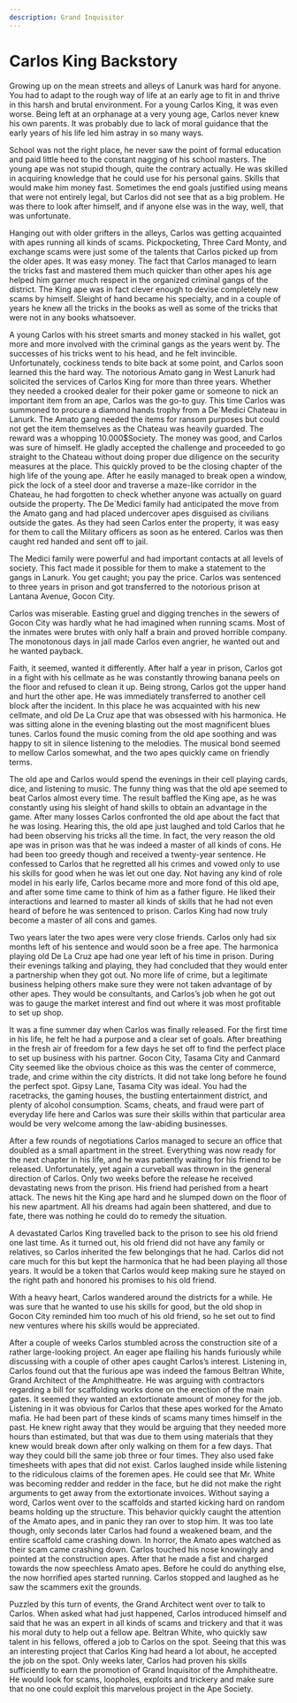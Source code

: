 ```yaml
---
description: Grand Inquisitor
---
```


# Carlos King Backstory

Growing up on the mean streets and alleys of Lanurk was hard for anyone. You had to adapt to the rough way of life at an early age to fit in and thrive in this harsh and brutal environment. For a young Carlos King, it was even worse. Being left at an orphanage at a very young age, Carlos never knew his own parents. It was probably due to lack of moral guidance that the early years of his life led him astray in so many ways.

&#x20;School was not the right place, he never saw the point of formal education and paid little heed to the constant nagging of his school masters. The young ape was not stupid though, quite the contrary actually. He was skilled in acquiring knowledge that he could use for his personal gains. Skills that would make him money fast. Sometimes the end goals justified using means that were not entirely legal, but Carlos did not see that as a big problem. He was there to look after himself, and if anyone else was in the way, well, that was unfortunate.

&#x20;Hanging out with older grifters in the alleys, Carlos was getting acquainted with apes running all kinds of scams. Pickpocketing, Three Card Monty, and exchange scams were just some of the talents that Carlos picked up from the older apes. It was easy money. The fact that Carlos managed to learn the tricks fast and mastered them much quicker than other apes his age helped him garner much respect in the organized criminal gangs of the district. The King ape was in fact clever enough to devise completely new scams by himself. Sleight of hand became his specialty, and in a couple of years he knew all the tricks in the books as well as some of the tricks that were not in any books whatsoever.

&#x20;A young Carlos with his street smarts and money stacked in his wallet, got more and more involved with the criminal gangs as the years went by. The successes of his tricks went to his head, and he felt invincible. Unfortunately, cockiness tends to bite back at some point, and Carlos soon learned this the hard way. The notorious Amato gang in West Lanurk had solicited the services of Carlos King for more than three years. Whether they needed a crooked dealer for their poker game or someone to nick an important item from an ape, Carlos was the go-to guy. This time Carlos was summoned to procure a diamond hands trophy from a De\`Medici Chateau in Lanurk. The Amato gang needed the items for ransom purposes but could not get the item themselves as the Chateau was heavily guarded. The reward was a whopping 10.000$Society. The money was good, and Carlos was sure of himself. He gladly accepted the challenge and proceeded to go straight to the Chateau without doing proper due diligence on the security measures at the place. This quickly proved to be the closing chapter of the high life of the young ape. After he easily managed to break open a window, pick the lock of a steel door and traverse a maze-like corridor in the Chateau, he had forgotten to check whether anyone was actually on guard outside the property. The De\`Medici family had anticipated the move from the Amato gang and had placed undercover apes disguised as civilians outside the gates. As they had seen Carlos enter the property, it was easy for them to call the Military officers as soon as he entered. Carlos was then caught red handed and sent off to jail.

&#x20;The Medici family were powerful and had important contacts at all levels of society. This fact made it possible for them to make a statement to the gangs in Lanurk. You get caught; you pay the price. Carlos was sentenced to three years in prison and got transferred to the notorious prison at Lantana Avenue, Gocon City.

Carlos was miserable. Easting gruel and digging trenches in the sewers of Gocon City was hardly what he had imagined when running scams. Most of the inmates were brutes with only half a brain and proved horrible company. The monotonous days in jail made Carlos even angrier, he wanted out and he wanted payback.

&#x20;Faith, it seemed, wanted it differently. After half a year in prison, Carlos got in a fight with his cellmate as he was constantly throwing banana peels on the floor and refused to clean it up. Being strong, Carlos got the upper hand and hurt the other ape. He was immediately transferred to another cell block after the incident. In this place he was acquainted with his new cellmate, and old De La Cruz ape that was obsessed with his harmonica. He was sitting alone in the evening blasting out the most magnificent blues tunes. Carlos found the music coming from the old ape soothing and was happy to sit in silence listening to the melodies. The musical bond seemed to mellow Carlos somewhat, and the two apes quickly came on friendly terms.

&#x20;The old ape and Carlos would spend the evenings in their cell playing cards, dice, and listening to music. The funny thing was that the old ape seemed to beat Carlos almost every time. The result baffled the King ape, as he was constantly using his sleight of hand skills to obtain an advantage in the game. After many losses Carlos confronted the old ape about the fact that he was losing. Hearing this, the old ape just laughed and told Carlos that he had been observing his tricks all the time. In fact, the very reason the old ape was in prison was that he was indeed a master of all kinds of cons. He had been too greedy though and received a twenty-year sentence. He confessed to Carlos that he regretted all his crimes and vowed only to use his skills for good when he was let out one day. Not having any kind of role model in his early life, Carlos became more and more fond of this old ape, and after some time came to think of him as a father figure. He liked their interactions and learned to master all kinds of skills that he had not even heard of before he was sentenced to prison. Carlos King had now truly become a master of all cons and games.

&#x20;Two years later the two apes were very close friends. Carlos only had six months left of his sentence and would soon be a free ape. The harmonica playing old De La Cruz ape had one year left of his time in prison. During their evenings talking and playing, they had concluded that they would enter a partnership when they got out. No more life of crime, but a legitimate business helping others make sure they were not taken advantage of by other apes. They would be consultants, and Carlos’s job when he got out was to gauge the market interest and find out where it was most profitable to set up shop.

&#x20;It was a fine summer day when Carlos was finally released. For the first time in his life, he felt he had a purpose and a clear set of goals. After breathing in the fresh air of freedom for a few days he set off to find the perfect place to set up business with his partner. Gocon City, Tasama City and Canmard City seemed like the obvious choice as this was the center of commerce, trade, and crime within the city districts. It did not take long before he found the perfect spot. Gipsy Lane, Tasama City was ideal. You had the racetracks, the gaming houses, the bustling entertainment district, and plenty of alcohol consumption. Scams, cheats, and fraud were part of everyday life here and Carlos was sure their skills within that particular area would be very welcome among the law-abiding businesses.

&#x20;After a few rounds of negotiations Carlos managed to secure an office that doubled as a small apartment in the street. Everything was now ready for the next chapter in his life, and he was patiently waiting for his friend to be released. Unfortunately, yet again a curveball was thrown in the general direction of Carlos. Only two weeks before the release he received devastating news from the prison. His friend had perished from a heart attack. The news hit the King ape hard and he slumped down on the floor of his new apartment. All his dreams had again been shattered, and due to fate, there was nothing he could do to remedy the situation.

&#x20;A devastated Carlos King travelled back to the prison to see his old friend one last time. As it turned out, his old friend did not have any family or relatives, so Carlos inherited the few belongings that he had. Carlos did not care much for this but kept the harmonica that he had been playing all those years. It would be a token that Carlos would keep making sure he stayed on the right path and honored his promises to his old friend.

&#x20;With a heavy heart, Carlos wandered around the districts for a while. He was sure that he wanted to use his skills for good, but the old shop in Gocon City reminded him too much of his old friend, so he set out to find new ventures where his skills would be appreciated.

&#x20;After a couple of weeks Carlos stumbled across the construction site of a rather large-looking project. An eager ape flailing his hands furiously while discussing with a couple of other apes caught Carlos’s interest. Listening in, Carlos found out that the furious ape was indeed the famous Beltran White, Grand Architect of the Amphitheatre. He was arguing with contractors regarding a bill for scaffolding works done on the erection of the main gates. It seemed they wanted an extortionate amount of money for the job. Listening in it was obvious for Carlos that these apes worked for the Amato mafia. He had been part of these kinds of scams many times himself in the past. He knew right away that they would be arguing that they needed more hours than estimated, but that was due to them using materials that they knew would break down after only walking on them for a few days. That way they could bill the same job three or four times. They also used fake timesheets with apes that did not exist. Carlos laughed inside while listening to the ridiculous claims of the foremen apes. He could see that Mr. White was becoming redder and redder in the face, but he did not make the right arguments to get away from the extortionate invoices. Without saying a word, Carlos went over to the scaffolds and started kicking hard on random beams holding up the structure. This behavior quickly caught the attention of the Amato apes, and in panic they ran over to stop him. It was too late though, only seconds later Carlos had found a weakened beam, and the entire scaffold came crashing down. In horror, the Amato apes watched as their scam came crashing down. Carlos touched his nose knowingly and pointed at the construction apes. After that he made a fist and charged towards the now speechless Amato apes. Before he could do anything else, the now horrified apes started running. Carlos stopped and laughed as he saw the scammers exit the grounds.

&#x20;Puzzled by this turn of events, the Grand Architect went over to talk to Carlos. When asked what had just happened, Carlos introduced himself and said that he was an expert in all kinds of scams and trickery and that it was his moral duty to help out a fellow ape. Beltran White, who quickly saw talent in his fellows, offered a job to Carlos on the spot. Seeing that this was an interesting project that Carlos King had heard a lot about, he accepted the job on the spot. Only weeks later, Carlos had proven his skills sufficiently to earn the promotion of Grand Inquisitor of the Amphitheatre. He would look for scams, loopholes, exploits and trickery and make sure that no one could exploit this marvelous project in the Ape Society.
